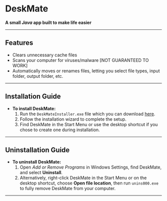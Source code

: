# DeskMate  
**A small *Java* app built to make life easier**

---

## Features  
- Clears unnecessary cache files  
- Scans your computer for viruses/malware [NOT GUARANTEED TO WORK]  
- Automatically moves or renames files, letting you select file types, input folder, output folder, etc.

---

## Installation Guide

- **To install DeskMate:**  
    1. Run the `DeskMateInstaller.exe` file which you can download [here](https://mega.nz/file/lR4VDbBS#FjazGoKUkWP5BuOUD5DIC-kAODJoDa9kkaJGG_LNW_4).
    2. Follow the installation wizard to complete the setup.  
    3. Find DeskMate in the Start Menu or use the desktop shortcut if you chose to create one during installation.

---

## Uninstallation Guide

- **To uninstall DeskMate:**  
    1. Open *Add or Remove Programs* in Windows Settings, find DeskMate, and select **Uninstall**.  
    2. Alternatively, right-click DeskMate in the Start Menu or on the desktop shortcut, choose **Open file location**, then run `unins000.exe` to fully remove DeskMate from your computer.

---
